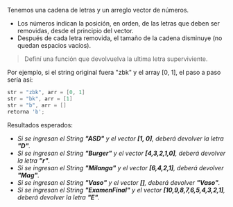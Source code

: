 Tenemos una cadena de letras y un arreglo vector de números.

* Los números indican la posición, en orden, de las letras que deben ser removidas, desde el principio del vector.
* Después de cada letra removida, el tamaño de la cadena disminuye (no quedan espacios vacíos).

> Definí una función que devolvuelva la ultima letra superviviente.

Por ejemplo, si el string original fuera "zbk" y el array [0, 1], el paso a paso sería así:

```java
str = "zbk", arr = [0, 1]
str = "bk", arr = [1]
str = "b", arr = []
retorna 'b';
```

Resultados esperados:

* _Si se ingresan el String **"ASD"** y el vector **[1, 0]**, deberá devolver la letra **"D"**._
* _Si se ingresan el String **"Burger"** y el vector **[4,3,2,1,0]**, deberá devolver la letra **"r"**._
* _Si se ingresan el String **"Milanga"** y el vector **[6,4,2,1]**, deberá devolver **"Mag"**._
* _Si se ingresan el String **"Vaso"** y el vector **[]**, deberá devolver **"Vaso"**._
* _Si se ingresan el String **"ExamenFinal"** y el vector **[10,9,8,7,6,5,4,3,2,1]**, deberá devolver la letra **"E"**._
